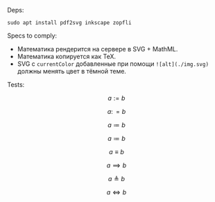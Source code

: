 
Deps:
```shell
sudo apt install pdf2svg inkscape zopfli
```

Specs to comply:
- Математика рендерится на сервере в SVG + MathML.
- Математика копируется как TeX.
- SVG с `currentColor` добавленные при помощи `![alt](./img.svg)` должны менять цвет в тёмной теме.

Tests:

$$
a := b
$$

$$
a \colon= b
$$

$$
a \coloneqq b
$$

$$
a \coloneq b
$$

$$
a \equiv b
$$

$$
a \implies b
$$

$$
a \triangleq b
$$

$$
a \iff b
$$
